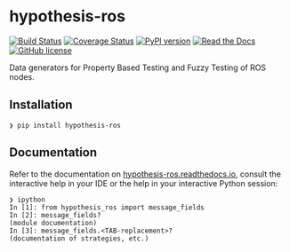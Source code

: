 # hypothesis-ros

[![Build Status](https://travis-ci.org/ros-testing/hypothesis-ros.svg?branch=master)](https://travis-ci.org/ros-testing/hypothesis-ros)
[![Coverage Status](https://coveralls.io/repos/github/ros-testing/hypothesis-ros/badge.svg?branch=master)](https://coveralls.io/github/ros-testing/hypothesis-ros?branch=master)
[![PyPI version](https://badge.fury.io/py/hypothesis-ros.svg)](https://badge.fury.io/py/hypothesis-ros)
[![Read the Docs](https://img.shields.io/readthedocs/pip.svg)](http://hypothesis-ros.readthedocs.io/)
[![GitHub license](https://img.shields.io/github/license/fkromer/hypothesis-ros.svg)](https://github.com/fkromer/hypothesis-ros/blob/master/LICENSE)

Data generators for Property Based Testing and Fuzzy Testing of ROS nodes.

## Installation

    ❯ pip install hypothesis-ros

## Documentation

Refer to the documentation on [hypothesis-ros.readthedocs.io](https://hypothesis-ros.readthedocs.io), consult the interactive help in your IDE or the help in your interactive Python session:

    ❯ ipython
    In [1]: from hypothesis_ros import message_fields
    In [2]: message_fields?
    (module documentation)
    In [3]: message_fields.<TAB-replacement>?
    (documentation of strategies, etc.)

